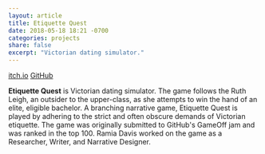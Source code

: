 ```yaml
---
layout: article
title: Etiquette Quest
date: 2018-05-18 18:21 -0700
categories: projects
share: false
excerpt: "Victorian dating simulator."
---
```

<a href="https://radaeze.itch.io/etiquette-quest" class="btn">itch.io</a> <a href="https://github.com/kinggryan/GameOff2017" class="btn">GitHub</a>

**Etiquette Quest** is Victorian dating simulator. The game follows the Ruth Leigh, an outsider to the upper-class, as she attempts to win the hand of an elite, eligible bachelor. A branching narrative game, Etiquette Quest is played by adhering to the strict and often obscure demands of Victorian etiquette. 
The game was originally submitted to GitHub's GameOff jam and was ranked in the top 100. Ramia Davis worked on the game as a Researcher, Writer, and Narrative Designer.
